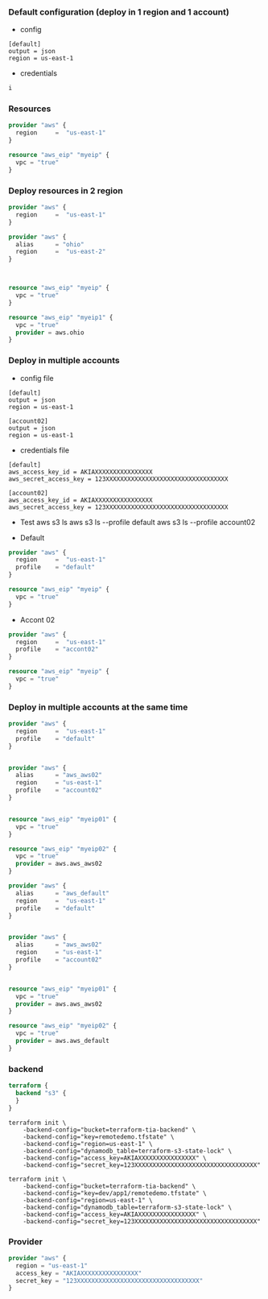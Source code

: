 ### Default configuration (deploy in 1 region and  1 account)
* config 
```t
[default]
output = json
region = us-east-1
```
* credentials
```tf
i
```

### Resources
```tf
provider "aws" {
  region     =  "us-east-1"
}

resource "aws_eip" "myeip" {
  vpc = "true"
}
```

### Deploy resources in 2 region
```tf
provider "aws" {
  region     =  "us-east-1"
}

provider "aws" {
  alias      = "ohio"
  region     =  "us-east-2"
}



resource "aws_eip" "myeip" {
  vpc = "true"
}

resource "aws_eip" "myeip1" {
  vpc = "true"
  provider = aws.ohio
}
```

### Deploy in multiple accounts

* config file 
```t
[default]
output = json
region = us-east-1

[account02]
output = json
region = us-east-1
```


* credentials file
```
[default]
aws_access_key_id = AKIAXXXXXXXXXXXXXXXX
aws_secret_access_key = 123XXXXXXXXXXXXXXXXXXXXXXXXXXXXXXXXXX

[account02]
aws_access_key_id = AKIAXXXXXXXXXXXXXXXX
aws_secret_access_key = 123XXXXXXXXXXXXXXXXXXXXXXXXXXXXXXXXXX
```
* Test 
aws s3 ls
aws s3 ls --profile default
aws s3 ls --profile account02

* Default
```tf
provider "aws" {
  region     =  "us-east-1"
  profile    = "default"
}

resource "aws_eip" "myeip" {
  vpc = "true"
}
```

* Accont 02
```tf
provider "aws" {
  region     =  "us-east-1"
  profile    = "accont02"
}

resource "aws_eip" "myeip" {
  vpc = "true"
}
```

### Deploy in multiple accounts at the same time
```tf
provider "aws" {
  region     =  "us-east-1"
  profile    = "default"
}


provider "aws" {
  alias      = "aws_aws02"
  region     = "us-east-1"
  profile    = "account02"
}


resource "aws_eip" "myeip01" {
  vpc = "true"
}

resource "aws_eip" "myeip02" {
  vpc = "true"
  provider = aws.aws_aws02
}
```

```tf
provider "aws" {
  alias      = "aws_default"
  region     =  "us-east-1"
  profile    = "default"
}


provider "aws" {
  alias      = "aws_aws02"
  region     = "us-east-1"
  profile    = "account02"
}


resource "aws_eip" "myeip01" {
  vpc = "true"
  provider = aws.aws_aws02
}

resource "aws_eip" "myeip02" {
  vpc = "true"
  provider = aws.aws_default
}
```


### backend
```tf
terraform {
  backend "s3" {
  }
}
```
```t
terraform init \
    -backend-config="bucket=terraform-tia-backend" \
    -backend-config="key=remotedemo.tfstate" \
    -backend-config="region=us-east-1" \
    -backend-config="dynamodb_table=terraform-s3-state-lock" \
    -backend-config="access_key=AKIAXXXXXXXXXXXXXXXX" \
    -backend-config="secret_key=123XXXXXXXXXXXXXXXXXXXXXXXXXXXXXXXXXX"
```

```t
terraform init \
    -backend-config="bucket=terraform-tia-backend" \
    -backend-config="key=dev/app1/remotedemo.tfstate" \
    -backend-config="region=us-east-1" \
    -backend-config="dynamodb_table=terraform-s3-state-lock" \
    -backend-config="access_key=AKIAXXXXXXXXXXXXXXXX" \
    -backend-config="secret_key=123XXXXXXXXXXXXXXXXXXXXXXXXXXXXXXXXXX"
```


### Provider
```tf
provider "aws" {
  region = "us-east-1"
  access_key = "AKIAXXXXXXXXXXXXXXXX"
  secret_key = "123XXXXXXXXXXXXXXXXXXXXXXXXXXXXXXXXXX"
}
```